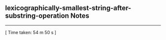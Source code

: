 <h2>lexicographically-smallest-string-after-substring-operation Notes</h2><hr>[ Time taken: 54 m 50 s ]
